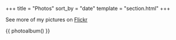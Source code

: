 +++
title = "Photos"
sort_by = "date"
template = "section.html"
+++

See more of my pictures on [Flickr](https://www.flickr.com/photos/mollikka/)

{{
  photoalbum()
}}